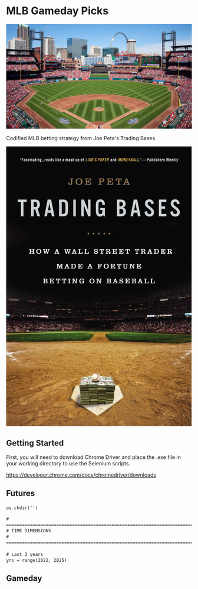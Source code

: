 # MLB Gameday Picks

![image](https://github.com/bradybr/mlb_bet/blob/main/images/busch.jpg?)

Codified MLB betting strategy from Joe Peta's Trading Bases.

![image](https://github.com/bradybr/mlb_bet/blob/main/images/trading_bases.jpg?)

## Getting Started



First, you will need to download Chrome Driver and place the .exe file in your working directory to use the Selenium scripts.

https://developer.chrome.com/docs/chromedriver/downloads


## Futures

```
os.chdir('')
```

```
# =============================================================================
# TIME DIMENSIONS
# =============================================================================

# Last 3 years
yrs = range(2022, 2025)
```

## Gameday

